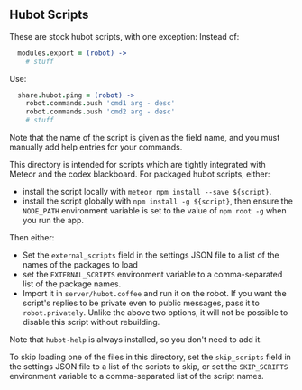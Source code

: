 Hubot Scripts
-------------

These are stock hubot scripts, with one exception:
Instead of:

```coffee
  modules.export = (robot) ->
    # stuff
```

Use:

```coffee
  share.hubot.ping = (robot) ->
    robot.commands.push 'cmd1 arg - desc'
    robot.commands.push 'cmd2 arg - desc'
    # stuff
```

Note that the name of the script is given as the field name, and you
must manually add help entries for your commands.

This directory is intended for scripts which are tightly integrated with Meteor
and the codex blackboard.  For packaged hubot scripts, either:

* install the script locally with `meteor npm install --save ${script}`.
* install the script globally with `npm install -g ${script}`, then ensure the
  `NODE_PATH` environment variable is set to the value of `npm root -g` when
  you run the app.

Then either:

* Set the `external_scripts` field in the settings JSON file to a list of the
  names of the packages to load
* set the `EXTERNAL_SCRIPTS` environment variable to a comma-separated list of
  the package names.
* Import it in `server/hubot.coffee` and run it on the robot. If you want
  the script's replies to be private even to public messages, pass it to
  `robot.privately`. Unlike the above two options, it will not be possible
  to disable this script without rebuilding.
  
Note that `hubot-help` is always installed, so you don't need to add it.

To skip loading one of the files in this directory, set the `skip_scripts`
field in the settings JSON file to a list of the scripts to skip, or set the
`SKIP_SCRIPTS` environment variable to a comma-separated list of the script
names.
